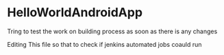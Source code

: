 # HelloWorldAndroidApp

Tring to test the work on building process as soon as there is any changes 

Editing This file so that to check if jenkins automated jobs coauld run 
